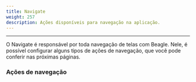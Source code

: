 ```yaml
---
title: Navigate
weight: 257
description: Ações disponíveis para navegação na aplicação.
---
```


---

O Navigate é  responsável por toda navegação de telas com Beagle. Nele, é possível configurar alguns tipos de ações de navegação, que você pode conferir nas próximas páginas. 

### Ações de navegação
